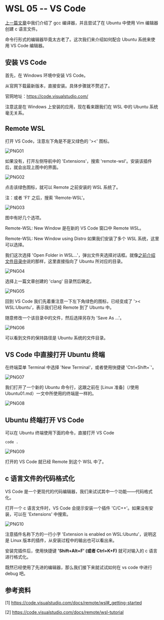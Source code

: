 # WSL 05 -- VS Code

[上一篇文章](/使用Ubuntu03.md)中我们介绍了 gcc 编译器，并且尝试了在 Ubuntu 中使用 Vim 编辑器创建 c 语言文件。

命令行形式的编辑器毕竟太古老了。这次我们来介绍如何配合 Ubuntu 系统来使用 VS Code 编辑器。

## 安装 VS Code

首先，在 Windows 环境中安装 VS Code。

从官网下载最新版本，直接安装。具体步骤就不赘述了。

官网地址：https://code.visualstudio.com/

注意这是在 Windows 上安装的应用，现在看来跟我们在 WSL 中的 Ubuntu 系统毫无关系。

## Remote WSL

打开 VS Code，注意左下角是不是又绿色的 '><' 图标。

![PNG01](/doc/illustrations/linuxuse04/win11vscode-10.png)

如果没有，打开左侧导航中的 'Extensions'，搜索 'remote-wsl'。安装该插件后，就会出现上图中的界面。

![PNG02](/doc/illustrations/linuxuse04/win11vscode-11.png)

点击该绿色图标，就可以 Remote 之前安装的 WSL 系统了。

注：或者 'F1' 之后，搜索 'Remote-WSL'。

![PNG03](/doc/illustrations/linuxuse04/win11vscode-12.png)

图中有好几个选项。

Remote-WSL: New Window 是在新的 VS Code 窗口中 Remote WSL。

Remote-WSL: New Window using Distro 如果我们安装了多个 WSL 系统，这里可以选择。

我们这次选择 'Open Folder in WSL...'，弹出文件夹选择对话框。就像[之前介绍文件目录中](/使用Ubuntu03.md)说的那样，这里直接指向了 Ubuntu 所对应的目录。

![PNG04](/doc/illustrations/linuxuse04/win11vscode-13.png)

选择上一篇文章创建的 'clang' 目录然后确定。

![PNG05](/doc/illustrations/linuxuse04/win11vscode-14.png)

回到 VS Code 我们先着重注意一下左下角绿色的图标，已经变成了 '>< WSL:Ubuntu'，表示我们已经 Remote 到了 Ubuntu 中。

随意修改一个该目录中的文件，然后选择另存为 'Save As ...'。

![PNG06](/doc/illustrations/linuxuse04/win11vscode-15.png)

可以看到文件的保持路径是 Ubuntu 系统的文件目录。

## VS Code 中直接打开 Ubuntu 终端

在终端菜单 Terminal 中选择 'New Terminal'，或者使用快捷键 'Ctrl+Shift+`'。

![PNG07](/doc/illustrations/linuxuse04/win11vscode-16.png)

我们打开了一个新的 Ubuntu 命令行，这跟之前在 [Linux 准备]（/使用Ubuntu01.md）一文中所使用的终端是一样的。

![PNG08](/doc/illustrations/linuxuse04/win11vscode-17.png)

## Ubuntu 终端打开 VS Code

可以在 Ubuntu 终端使用下面的命令，直接打开 VS Code

```cmd
code .
```

![PNG09](/doc/illustrations/linuxuse04/win11vscode-18.png)

打开的 VS Code 就已经 Remote 到这个 WSL 中了。

## c 语言文件的代码格式化

VS Code 是一个更现代的代码编辑器，我们来试试其中一个功能——代码格式化。

打开一个 c 语言文件时，VS Code 会提示安装一个插件 'C/C++'。如果没有安装，可以在 'Extensions' 中搜索。

![PNG10](/doc/illustrations/linuxuse04/win11vscode-02.png)

注意插件名称下方的一行小字 'Extension is enabled on WSL:Ubuntu'，说明这是 Linux 版本的插件，从安装过程中的输出也可以看出来。

安装完插件后，使用快捷键 **'Shift+Alt+F' (或者 Ctrl+K+F)** 就可对输入的 c 语言进行格式化。

既然已经使用了先进的编辑器，那么我们接下来就试试如何在 vs code 中进行 debug 吧。

## 参考资料

[1] https://code.visualstudio.com/docs/remote/wsl#_getting-started

[2] https://code.visualstudio.com/docs/remote/wsl-tutorial